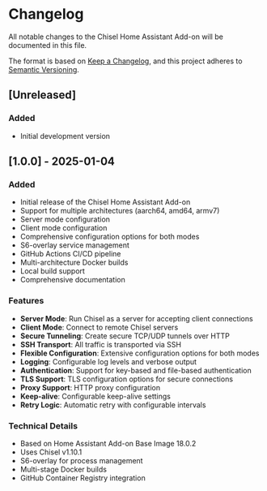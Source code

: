 # Changelog

All notable changes to the Chisel Home Assistant Add-on will be documented in this file.

The format is based on [Keep a Changelog](https://keepachangelog.com/en/1.0.0/),
and this project adheres to [Semantic Versioning](https://semver.org/spec/v2.0.0.html).

## [Unreleased]

### Added
- Initial development version

## [1.0.0] - 2025-01-04

### Added
- Initial release of the Chisel Home Assistant Add-on
- Support for multiple architectures (aarch64, amd64, armv7)
- Server mode configuration
- Client mode configuration
- Comprehensive configuration options for both modes
- S6-overlay service management
- GitHub Actions CI/CD pipeline
- Multi-architecture Docker builds
- Local build support
- Comprehensive documentation

### Features
- **Server Mode**: Run Chisel as a server for accepting client connections
- **Client Mode**: Connect to remote Chisel servers
- **Secure Tunneling**: Create secure TCP/UDP tunnels over HTTP
- **SSH Transport**: All traffic is transported via SSH
- **Flexible Configuration**: Extensive configuration options for both modes
- **Logging**: Configurable log levels and verbose output
- **Authentication**: Support for key-based and file-based authentication
- **TLS Support**: TLS configuration options for secure connections
- **Proxy Support**: HTTP proxy configuration
- **Keep-alive**: Configurable keep-alive settings
- **Retry Logic**: Automatic retry with configurable intervals

### Technical Details
- Based on Home Assistant Add-on Base Image 18.0.2
- Uses Chisel v1.10.1
- S6-overlay for process management
- Multi-stage Docker builds
- GitHub Container Registry integration 